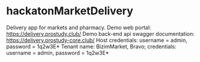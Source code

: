 # hackatonMarketDelivery
Delivery app for markets and pharmacy.
Demo web portal: https://delivery.prostudy.club/
Demo back-end api swagger documentation: https://delivery.prostudy-core.club/
Host credentials: username = admin, password = 1q2w3E*
Tenant name: BizimMarket, Bravo; credentials: username = admin, password = 1q2w3E*
